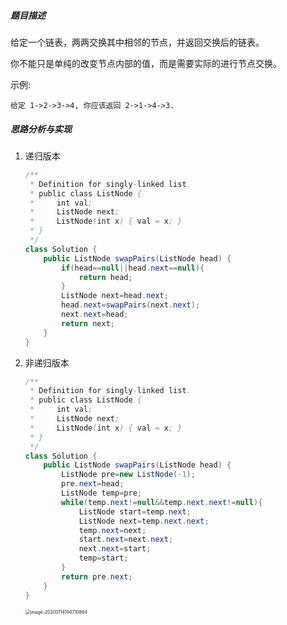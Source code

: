 ##### 题目描述

给定一个链表，两两交换其中相邻的节点，并返回交换后的链表。

你不能只是单纯的改变节点内部的值，而是需要实际的进行节点交换。



示例:

```
给定 1->2->3->4, 你应该返回 2->1->4->3.
```

##### 思路分析与实现

1. 递归版本

   ```java
   /**
    * Definition for singly-linked list.
    * public class ListNode {
    *     int val;
    *     ListNode next;
    *     ListNode(int x) { val = x; }
    * }
    */
   class Solution {
       public ListNode swapPairs(ListNode head) {
           if(head==null||head.next==null){
               return head;
           }
           ListNode next=head.next;
           head.next=swapPairs(next.next);
           next.next=head;
           return next;
       }
   }
   ```

2. 非递归版本

   ```java
   /**
    * Definition for singly-linked list.
    * public class ListNode {
    *     int val;
    *     ListNode next;
    *     ListNode(int x) { val = x; }
    * }
    */
   class Solution {
       public ListNode swapPairs(ListNode head) {
           ListNode pre=new ListNode(-1);
           pre.next=head;
           ListNode temp=pre;
           while(temp.next!=null&&temp.next.next!=null){
               ListNode start=temp.next;
               ListNode next=temp.next.next;
               temp.next=next;
               start.next=next.next;
               next.next=start;
               temp=start;
           }
           return pre.next;
       }
   }
   ```

   <img src="/Users/kgxl/Library/Application Support/typora-user-images/image-20200114194710884.png" alt="image-20200114194710884" style="zoom:50%;" />